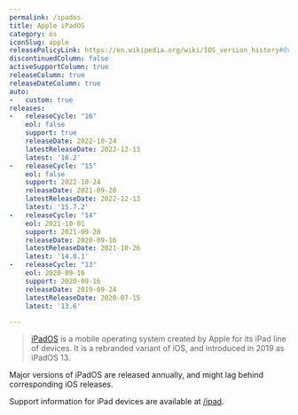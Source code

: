 ```yaml
---
permalink: /ipados
title: Apple iPadOS
category: os
iconSlug: apple
releasePolicyLink: https://en.wikipedia.org/wiki/IOS_version_history#Overview
discontinuedColumn: false
activeSupportColumn: true
releaseColumn: true
releaseDateColumn: true
auto:
-   custom: true
releases:
-   releaseCycle: "16"
    eol: false
    support: true
    releaseDate: 2022-10-24
    latestReleaseDate: 2022-12-13
    latest: '16.2'
-   releaseCycle: "15"
    eol: false
    support: 2022-10-24
    releaseDate: 2021-09-20
    latestReleaseDate: 2022-12-13
    latest: '15.7.2'
-   releaseCycle: "14"
    eol: 2021-10-01
    support: 2021-09-20
    releaseDate: 2020-09-16
    latestReleaseDate: 2021-10-26
    latest: '14.8.1'
-   releaseCycle: "13"
    eol: 2020-09-16
    support: 2020-09-16
    releaseDate: 2019-09-24
    latestReleaseDate: 2020-07-15
    latest: '13.6'

---
```


> [iPadOS](https://www.apple.com/ipados/) is a mobile operating system created by Apple for its iPad line of devices. It is a rebranded variant of iOS, and introduced in 2019 as iPadOS 13.

Major versions of iPadOS are released annually, and might lag behind corresponding iOS releases.

Support information for iPad devices are available at [/ipad](/ipad).
